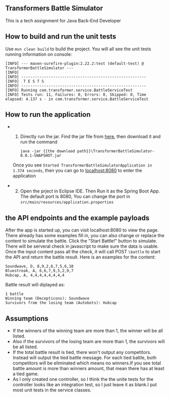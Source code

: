 ## Transformers Battle Simulator
This is a tech assignment for Java Back-End Developer

## How to build and run the unit tests
Use `mvn clean build` to build the project. You will all see the unit tests running information on console:

```
[INFO] --- maven-surefire-plugin:2.22.2:test (default-test) @ TransformerBattleSimulator ---
[INFO] 
[INFO] -------------------------------------------------------
[INFO]  T E S T S
[INFO] -------------------------------------------------------
[INFO] Running com.transformer.service.BattleServiceTest
[INFO] Tests run: 11, Failures: 0, Errors: 0, Skipped: 0, Time elapsed: 4.137 s - in com.transformer.service.BattleServiceTest
```
## How to run the application
- 1. Directly run the jar. Find the jar file from [here](https://github.com/ft3049354/TransformerBattleSimulator/tree/master/jar), then download it and run the command

		`java -jar {{the download path}}\TransformerBattleSimulator-0.0.1-SNAPSHOT.jar`

     
   Once you see `Started TransformerBattleSimulatorApplication in 1.374 seconds`, then you can go to [localhost:8080](localhost:8080) to enter the application

- 2. Open the prject in Eclipse IDE. Then Run it as the Spring Boot App.
	The default port is 8080, You can change the port in `src/main/resources/application.properties`


## the API endpoints and the example payloads
After the app is started up, you can visit localhost:8080 to view the page. There already has some examples fill in, you can also change or replace the content to simulate the battle. Click the "Start Battle!" button to simulate. There will be serveral check in javascript to make sure the data is usable. Once the input content pass all the check, it will call POST `\battle` to start the API and return the battle result.
Here is an examples for the content:
```
Soundwave, D, 8,9,2,6,7,5,6,10
Bluestreak, A, 6,6,7,9,5,2,9,7
Hubcap, A, 4,4,4,4,4,4,4,4
```

Battle result will diplayed as:
```
1 battle 
Winning team (Decepticons): Soundwave 
Survivors from the losing team (Autobots): Hubcap
```
## Assumptions
- If the winners of the winning team are more than 1, the winner will be all listed.
- Also if the survivors of the losing team are more than 1, the survivors will be all listed.
- If the total battle result is tied, there won't output any competitors. Instead will output the tied battle message. For each tied battle, both competitors will be eliminated which means no winners.If you see total battle amount is more than winners amount, that mean there has at least a tied game.
- As I only created one controller, so I think the the unite tests for the controller looks like an integration test, so I just leave it as blank.I put most unit tests in the service classes.
